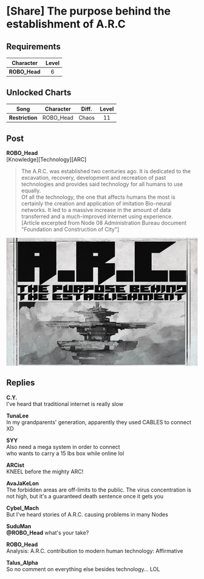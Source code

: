 # [Share] The purpose behind the establishment of A.R.C
## Requirements
|  Character  |Level|
|-------------|:---:|
|**ROBO_Head**|  6  |

## Unlocked Charts
|     Song      |Character|Diff.|Level|
|---------------|:-------:|:---:|:---:|
|**Restriction**|ROBO_Head|Chaos| 11  |

## Post
**ROBO_Head**<br>
[Knowledge][Technology][ARC]<br>
> The A.R.C. was established two centuries ago. It is dedicated to the excavation, recovery, development and recreation of past technologies and provides said technology for all humans to use equally. <br>
> Of all the technology, the one that affects humans the most is certainly the creation and application of imitation Bio-neural networks. It led to a massive increase in the amount of data transferred and a much-improved internet using experience. <br>
[Article excerpted from Node 08 Administration Bureau document "Foundation and Construction of City"]

![r0601.png](./attachments/r0601.png)
## Replies
**C.Y.**<br>
I've heard that traditional internet is really slow

**TunaLee**<br>
In my grandparents' generation, apparently they used CABLES to connect XD

**SYY**<br>
Also need a mega system in order to connect<br>
who wants to carry a 15 lbs box while online lol

**ARCist**<br>
KNEEL before the mighty ARC!

**AvaJaKeLon**<br>
The forbidden areas are off-limits to the public. The virus concentration is not high, but it's a guaranteed death sentence once it gets you

**Cybel_Mach**<br>
But I've heard stories of A.R.C. causing problems in many Nodes

**SuduMan**<br>
**@ROBO\_Head** what's your take?

**ROBO_Head**<br>
Analysis: A.R.C. contribution to modern human technology: Affirmative

**Talus_Alpha**<br>
So no comment on everything else besides technology... LOL

